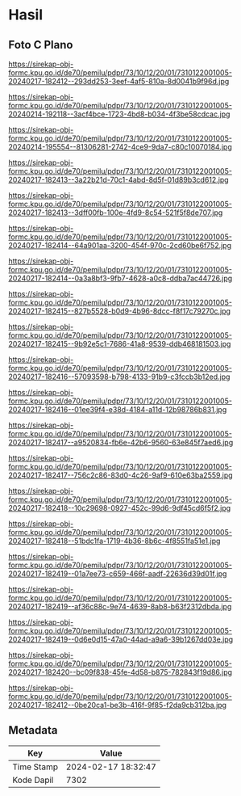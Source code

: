 # Hasil

## Foto C Plano

https://sirekap-obj-formc.kpu.go.id/de70/pemilu/pdpr/73/10/12/20/01/7310122001005-20240217-182412--293dd253-3eef-4af5-810a-8d0041b9f96d.jpg

https://sirekap-obj-formc.kpu.go.id/de70/pemilu/pdpr/73/10/12/20/01/7310122001005-20240214-192118--3acf4bce-1723-4bd8-b034-4f3be58cdcac.jpg

https://sirekap-obj-formc.kpu.go.id/de70/pemilu/pdpr/73/10/12/20/01/7310122001005-20240214-195554--81306281-2742-4ce9-9da7-c80c10070184.jpg

https://sirekap-obj-formc.kpu.go.id/de70/pemilu/pdpr/73/10/12/20/01/7310122001005-20240217-182413--3a22b21d-70c1-4abd-8d5f-01d89b3cd612.jpg

https://sirekap-obj-formc.kpu.go.id/de70/pemilu/pdpr/73/10/12/20/01/7310122001005-20240217-182413--3dff00fb-100e-4fd9-8c54-521f5f8de707.jpg

https://sirekap-obj-formc.kpu.go.id/de70/pemilu/pdpr/73/10/12/20/01/7310122001005-20240217-182414--64a901aa-3200-454f-970c-2cd60be6f752.jpg

https://sirekap-obj-formc.kpu.go.id/de70/pemilu/pdpr/73/10/12/20/01/7310122001005-20240217-182414--0a3a8bf3-9fb7-4628-a0c8-ddba7ac44726.jpg

https://sirekap-obj-formc.kpu.go.id/de70/pemilu/pdpr/73/10/12/20/01/7310122001005-20240217-182415--827b5528-b0d9-4b96-8dcc-f8f17c79270c.jpg

https://sirekap-obj-formc.kpu.go.id/de70/pemilu/pdpr/73/10/12/20/01/7310122001005-20240217-182415--9b92e5c1-7686-41a8-9539-ddb468181503.jpg

https://sirekap-obj-formc.kpu.go.id/de70/pemilu/pdpr/73/10/12/20/01/7310122001005-20240217-182416--57093598-b798-4133-91b9-c3fccb3b12ed.jpg

https://sirekap-obj-formc.kpu.go.id/de70/pemilu/pdpr/73/10/12/20/01/7310122001005-20240217-182416--01ee39f4-e38d-4184-a11d-12b98786b831.jpg

https://sirekap-obj-formc.kpu.go.id/de70/pemilu/pdpr/73/10/12/20/01/7310122001005-20240217-182417--a9520834-fb6e-42b6-9560-63e845f7aed6.jpg

https://sirekap-obj-formc.kpu.go.id/de70/pemilu/pdpr/73/10/12/20/01/7310122001005-20240217-182417--756c2c86-83d0-4c26-9af9-610e63ba2559.jpg

https://sirekap-obj-formc.kpu.go.id/de70/pemilu/pdpr/73/10/12/20/01/7310122001005-20240217-182418--10c29698-0927-452c-99d6-9df45cd6f5f2.jpg

https://sirekap-obj-formc.kpu.go.id/de70/pemilu/pdpr/73/10/12/20/01/7310122001005-20240217-182418--51bdc1fa-1719-4b36-8b6c-4f8551fa51e1.jpg

https://sirekap-obj-formc.kpu.go.id/de70/pemilu/pdpr/73/10/12/20/01/7310122001005-20240217-182419--01a7ee73-c659-466f-aadf-22636d39d01f.jpg

https://sirekap-obj-formc.kpu.go.id/de70/pemilu/pdpr/73/10/12/20/01/7310122001005-20240217-182419--af36c88c-9e74-4639-8ab8-b63f2312dbda.jpg

https://sirekap-obj-formc.kpu.go.id/de70/pemilu/pdpr/73/10/12/20/01/7310122001005-20240217-182419--0d6e0d15-47a0-44ad-a9a6-39b1267dd03e.jpg

https://sirekap-obj-formc.kpu.go.id/de70/pemilu/pdpr/73/10/12/20/01/7310122001005-20240217-182420--bc09f838-45fe-4d58-b875-782843f19d86.jpg

https://sirekap-obj-formc.kpu.go.id/de70/pemilu/pdpr/73/10/12/20/01/7310122001005-20240217-182412--0be20ca1-be3b-416f-9f85-f2da9cb312ba.jpg


## Metadata

| Key        | Value               |
| ---------- | ------------------- |
| Time Stamp | 2024-02-17 18:32:47 |
| Kode Dapil | 7302                |



